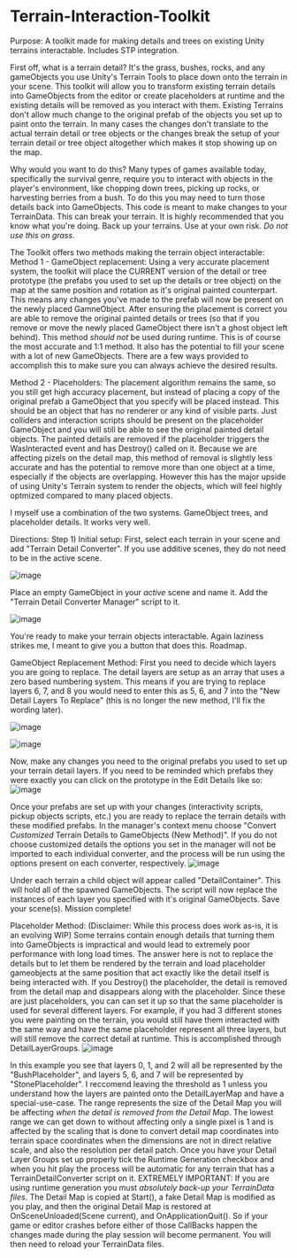 # Terrain-Interaction-Toolkit
Purpose:
A toolkit made for making details and trees on existing Unity terrains interactable. Includes STP integration.

First off, what is a terrain detail? It's the grass, bushes, rocks, and any gameObjects you use Unity's Terrain Tools to place down onto the terrain in your scene. This toolkit will allow you to transform existing terrain details into GameObjects from the editor or create placeholders at runtime and the existing details will be removed as you interact with them. Existing Terrains don't allow much change to the original prefab of the objects you set up to paint onto the terrain. In many cases the changes don't translate to the actual terrain detail or tree objects or the changes break the setup of your terrain detail or tree object altogether which makes it stop showing up on the map.

Why would you want to do this? Many types of games available today, specifically the survival genre, require you to interact with objects in the player's environment, like chopping down trees, picking up rocks, or harvesting berries from a bush. To do this you may need to turn those details back into GameObjects.
This code is meant to make changes to your TerrainData. This can break your terrain. It is highly recommended that you know what you're doing.
Back up your terrains. Use at your own risk. _Do_ _not_ _use_ _this_ _on_ _grass_.

The Toolkit offers two methods making the terrain object interactable:
Method 1 - GameObject replacement:
Using a very accurate placement system, the toolkit will place the CURRENT version of the detail or tree prototype (the prefabs you used to set up the details or tree object) on the map at the same position and rotation as it's original painted counterpart. This means any changes you've made to the prefab will now be present on the newly placed GamneObject. After ensuring the placement is correct you are able to remove the original painted details or trees (so that if you remove or move the newly placed GameObject there isn't a ghost object left behind). This method _should_ _not_ be used during runtime. This is of course the most accurate and 1:1 method. It also has the potential to fill your scene with a lot of new GameObjects. There are a few ways provided to accomplish this to make sure you can always achieve the desired results.

Method 2 - Placeholders:
The placement algorithm remains the same, so you still get high accuracy placement, but instead of placing a copy of the original prefab a GameObject that you specify will be placed instead. This should be an object that has no renderer or any kind of visible parts. Just colliders and interaction scripts should be present on the placeholder GameObject and you will still be able to see the original painted detail objects. The painted details are removed if the placeholder triggers the WasInteracted event and has Destroy() called on it. Because we are affecting pizels on the detail map, this method of removal is slightly less accurate and has the potential to remove more than one object at a time, especially if the objects are overlapping. However this has the major upside of using Unity's Terrain system to render the objects, which will feel highly optmized compared to many placed objects.

I myself use a combination of the two systems. GameObject trees, and placeholder details. It works very well.

Directions:
Step 1) Initial setup: First, select each terrain in your scene and add "Terrain Detail Converter". If you use additive scenes, they do not need to be in the active scene.

![image](https://github.com/eorvedal/Terrain-Interaction-Toolkit/assets/44689074/4af5d4f4-d7cb-4704-b120-d34440dadd07)

Place an empty GameObject in your _active_ scene and name it. Add the "Terrain Detail Converter Manager" script to it.

![image](https://github.com/eorvedal/Terrain-Interaction-Toolkit/assets/44689074/1ea00bbd-0c43-4aed-9da6-dc720b61a86e)

You're ready to make your terrain objects interactable.
Again laziness strikes me, I meant to give you a button that does this. Roadmap. 

GameObject Replacement Method: First you need to decide which layers you are going to replace. The detail layers are setup as an array that uses a zero based numbering system. This means if you are trying to replace layers 6, 7, and 8 you would need to enter this as 5, 6, and 7 into the "New Detail Layers To Replace" (this is no longer the new method, I'll fix the wording later).

![image](https://github.com/eorvedal/Terrain-Interaction-Toolkit/assets/44689074/191273f1-d877-478b-a77c-ebbd6afef985)

![image](https://github.com/eorvedal/Terrain-Interaction-Toolkit/assets/44689074/71b6fc1c-4cf6-41a6-acf6-e17d1636e8f9)

Now, make any changes you need to the original prefabs you used to set up your terrain detail layers. If you need to be reminded which prefabs they were exactly you can click on the prototype in the Edit Details like so:
![image](https://github.com/eorvedal/Terrain-Interaction-Toolkit/assets/44689074/a7a07fe8-6cbc-4fce-af9c-34fdae0fd4e7)

Once your prefabs are set up with your changes (interactivity scripts, pickup objects scripts, etc.) you are ready to replace the terrain details with these modified prefabs. In the manager's context menu choose "Convert _Customized_ Terrain Details to GameObjects (New Method)". If you do not choose customized details the options you set in the manager will not be imported to each individual converter, and the process will be run using the options present on each converter, respectively.
![image](https://github.com/eorvedal/Terrain-Interaction-Toolkit/assets/44689074/78c92d47-64a1-460d-81ce-694988a8d2b6)

Under each terrain a child object will appear called "DetailContainer". This will hold all of the spawned GameObjects. The script will now replace the instances of each layer you specified with it's original GameObjects. Save your scene(s). Mission complete!

Placeholder Method: (Disclaimer: While this process does work as-is, it is an evolving WIP) Some terrains contain enough details that turning them into GameObjects is impractical and would lead to extremely poor performance with long load times. The answer here is not to replace the details but to let them be rendered by the terrain and load placeholder gameobjects at the same position that act exactly like the detail itself is being interacted with. If you Destroy() the placeholder, the detail is removed from the detail map and disappears along with the placeholder.
Since these are just placeholders, you can can set it up so that the same placeholder is used for several different layers. For example, if you had 3 different stones you were painting on the terrain, you would still have them interacted with the same way and have the same placeholder represent all three layers, but will still remove the correct detail at runtime. This is accomplished through DetailLayerGroups.
![image](https://github.com/eorvedal/Terrain-Interaction-Toolkit/assets/44689074/26abce80-550e-4c8c-a534-1cb45eb22e7b)

In this example you see that layers 0, 1, and 2 will all be represented by the "BushPlaceholder", and layers 5, 6, and 7 will be represented by "StonePlaceholder". I reccomend leaving the threshold as 1 unless you understand how the layers are painted onto the DetailLayerMap and have a special-use-case. The range represents the size of the Detail Map you will be affecting _when_ _the_ _detail_ _is_ _removed_ _from_ _the_ _Detail_ _Map_. The lowest range we can get down to without affecting only a single pixel is 1 and is affected by the scaling that is done to convert detail map coordinates into terrain space coordinates when the dimensions are not in direct relative scale, and also the resolution per detail patch.
Once you have your Detail Layer Groups set up properly tick the Runtime Generation checkbox and when you hit play the process will be automatic for any terrain that has a TerrainDetailConverter script on it.
EXTREMELY IMPORTANT: If you are using runtime generation you must _absolutely_ _back-up_ _your_ _TerrainData_ _files_. The Detail Map is copied at Start(), a fake Detail Map is modified as you play, and then the original Detail Map is restored at OnSceneUnloaded(Scene current), and OnApplicationQuit(). So if your game or editor crashes before either of those CallBacks happen the changes made during the play session will become permanent. You will then need to reload your TerrainData files.


